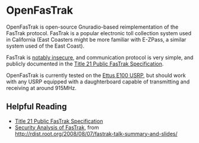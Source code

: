 # OpenFasTrak

OpenFasTrak is open-source Gnuradio-based reimplementation of the FasTrak protocol. FasTrak is a popular electronic toll collection system used in California (East Coasters might be more familiar with E-ZPass, a similar system used of the East Coast).

FasTrak is [notably insecure](http://rdist.root.org/2008/08/07/fastrak-talk-summary-and-slides/), and communication protocol is very simple, and publicly documented in the [Title 21 Public FasTrak Specification](http://www.dot.ca.gov/hq/traffops/itsproj/Title_21/title21_index.htm).

OpenFasTrak is currently tested on the [Ettus E100 USRP](http://www.ettus.com/products), but should work with any USRP equipped with a daughterboard capable of transmitting and receiving at around 915MHz.

## Helpful Reading
* [Title 21 Public FasTrak Specification](http://www.dot.ca.gov/hq/traffops/itsproj/Title_21/title21_index.htm)
* [Security Analysis of FasTrak](http://www.root.org/talks/BH2008_HackingTollSystems.pdf), from http://rdist.root.org/2008/08/07/fastrak-talk-summary-and-slides/
